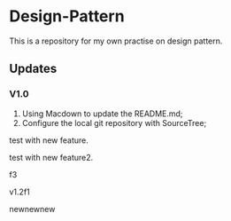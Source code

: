 # Design-Pattern
This is a repository for my own practise on design pattern.

## Updates
### V1.0
1. Using Macdown to update the README.md;
2. Configure the local git repository with SourceTree;

test with new feature.

test with new feature2.

f3

v1.2f1

newnewnew